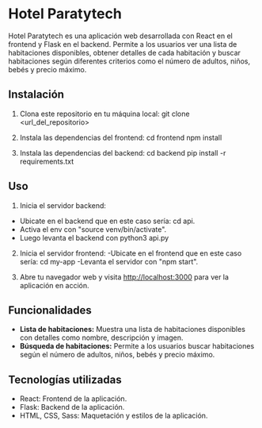 # Hotel Paratytech

Hotel Paratytech es una aplicación web desarrollada con React en el frontend y Flask en el backend. Permite a los usuarios ver una lista de habitaciones disponibles, obtener detalles de cada habitación y buscar habitaciones según diferentes criterios como el número de adultos, niños, bebés y precio máximo.

## Instalación

1. Clona este repositorio en tu máquina local:
git clone <url_del_repositorio>

2. Instala las dependencias del frontend:
cd frontend
npm install


3. Instala las dependencias del backend:
cd backend
pip install -r requirements.txt

## Uso

1. Inicia el servidor backend:
- Ubicate en el backend que en este caso sería: 
cd api.
- Activa el env con "source venv/bin/activate".
- Luego levanta el backend con python3 api.py


2. Inicia el servidor frontend:
-Ubicate en el frontend que en este caso sería:
cd my-app
-Levanta el servidor con "npm start".

3. Abre tu navegador web y visita [http://localhost:3000](http://localhost:3000) para ver la aplicación en acción.

## Funcionalidades

- **Lista de habitaciones:** Muestra una lista de habitaciones disponibles con detalles como nombre, descripción y imagen.
- **Búsqueda de habitaciones:** Permite a los usuarios buscar habitaciones según el número de adultos, niños, bebés y precio máximo.

## Tecnologías utilizadas

- React: Frontend de la aplicación.
- Flask: Backend de la aplicación.
- HTML, CSS, Sass: Maquetación y estilos de la aplicación.

